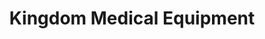 ---
title: "Kingdom Medical Equipment"
url: /lawton/kingdom-medical-equipment/
shop: medical supply
---